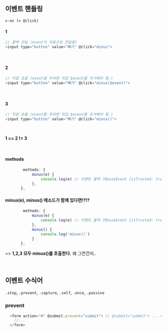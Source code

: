 
## 이벤트 핸들링

`v-on (= @click)`

#### 1
```javascript
// 콜백 전달 (event가 자동으로 전달됨)
<input type="button" value="빼기" @click="minus">
```
&nbsp;
#### 2
```javascript
// 직접 호출 (event를 주려면 직접 $event를 추가해야 함.)
<input type="button" value="빼기" @click="minus($event)"> 
```

&nbsp;
#### 3
```javascript
// 직접 호출 (event를 주려면 직접 $event를 추가해야 함.)
<input type="button" value="빼기" @click="minus()"> 
```

&nbsp;

**1 == 2 != 3**

&nbsp;

#### methods
```javascript
        methods: {
            minus(e) {
                console.log(e) // 이벤트 출력 (MouseEvent {isTrusted: true, screenX: 30, screenY: 249, clientX: 30, clientY: 146, …})
            },
       },
```

#### minus(e), minus() 메소드가 함께 있다면!?!?
```javascript
        methods: {
            minus(e) {
                console.log(e) // 이벤트 출력 (MouseEvent {isTrusted: true, screenX: 30, screenY: 249, clientX: 30, clientY: 146, …})
            },
            minus() {
                console.log('minus()')
            }
       },
```

=> **1,2,3 모두 minus()를 호출한다.** 왜 그런건지..

&nbsp;
&nbsp;

## 이벤트 수식어

`.stop`, `.prevent`, `.capture`, `.self`, `.once`, `.passive`

### prevent
```javascript
  <form action="#" @submit.prevent="submit"> // @submit="submit"> ... methods: {submit(e) {e.preventDefault() ...}, ... } 와 동일
    //...
  </form> 
```

